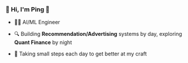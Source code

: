 ### 👋 Hi, I'm Ping 🍎  

- 🧑‍💻 AI/ML Engineer

- 🔍 Building **Recommendation/Advertising** systems by day, exploring **Quant Finance** by night 

- 🌱 Taking small steps each day to get better at my craft  

<!--
**cp2phi/cp2phi** is a ✨ _special_ ✨ repository because its `README.md` (this file) appears on your GitHub profile.

Here are some ideas to get you started:

- 🔭 I’m currently working on ...
- 🌱 I’m currently learning ...
- 👯 I’m looking to collaborate on ...
- 🤔 I’m looking for help with ...
- 💬 Ask me about ...
- 📫 How to reach me: ...
- 😄 Pronouns: ...
- ⚡ Fun fact: ...
-->
